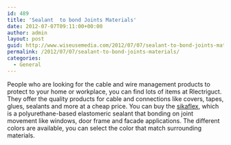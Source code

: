 ```yaml
---
id: 489
title: 'Sealant  to bond Joints Materials'
date: 2012-07-07T09:11:00+00:00
author: admin
layout: post
guid: http://www.wiseusemedia.com/2012/07/07/sealant-to-bond-joints-materials/
permalink: /2012/07/07/sealant-to-bond-joints-materials/
categories:
  - General
---
```

People who are looking for the cable and wire management products to protect to your home or workplace, you can find lots of items at Rlectriguct. They offer the quality products for cable and connections like covers, tapes, glues, sealants and more at a cheap price. You can buy the [sikaflex](http://www.electriduct.com/Sikaflex-15-LM-Elastomeric-Sealant.html), which is a polyurethane-based elastomeric sealant that bonding on joint movement like windows, door frame and facade applications. The different colors are available, you can select the color that match surrounding materials.
